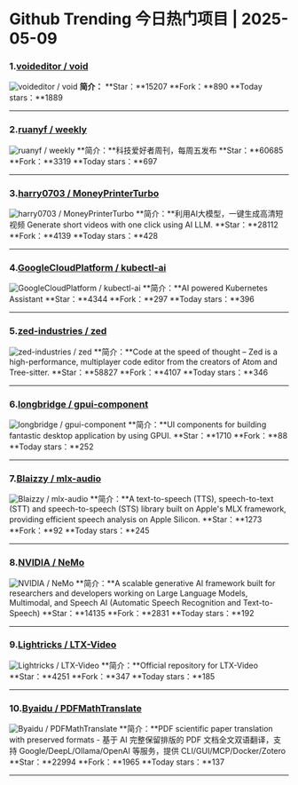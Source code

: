 # Github Trending 今日热门项目 | 2025-05-09
### 1.[voideditor / void](https://github.com/voideditor/void)

![voideditor / void](https://opengraph.githubassets.com/c1cfb0fba4aed23aaa479a46c090bd67d12626422c5f446b904ce624927997d0/voideditor/void)
**简介：**
**Star：**15207
**Fork：**890
**Today stars：**1889

---

### 2.[ruanyf / weekly](https://github.com/ruanyf/weekly)

![ruanyf / weekly](https://opengraph.githubassets.com/01acb1ae1f081fb6df0889041e4048c75f0d5f221584e9357395588d803ba142/ruanyf/weekly)
**简介：**科技爱好者周刊，每周五发布
**Star：**60685
**Fork：**3319
**Today stars：**697

---

### 3.[harry0703 / MoneyPrinterTurbo](https://github.com/harry0703/MoneyPrinterTurbo)

![harry0703 / MoneyPrinterTurbo](https://opengraph.githubassets.com/cc05383e54403b8a9a0e3cb279e3ddb3b3a0a09507b5bcf868a111fb04109c44/harry0703/MoneyPrinterTurbo)
**简介：**利用AI大模型，一键生成高清短视频 Generate short videos with one click using AI LLM.
**Star：**28112
**Fork：**4139
**Today stars：**428

---

### 4.[GoogleCloudPlatform / kubectl-ai](https://github.com/GoogleCloudPlatform/kubectl-ai)

![GoogleCloudPlatform / kubectl-ai](https://opengraph.githubassets.com/3875bdde3e81e8ab4a3fba9ae4909a4de9dd9b7f3f81af058effcfb7728088ca/GoogleCloudPlatform/kubectl-ai)
**简介：**AI powered Kubernetes Assistant
**Star：**4344
**Fork：**297
**Today stars：**396

---

### 5.[zed-industries / zed](https://github.com/zed-industries/zed)

![zed-industries / zed](https://opengraph.githubassets.com/69c74584e2bc6b807bc5e0bfe63d076fd5d40df2e1843e7525171aca74efc02d/zed-industries/zed)
**简介：**Code at the speed of thought – Zed is a high-performance, multiplayer code editor from the creators of Atom and Tree-sitter.
**Star：**58827
**Fork：**4107
**Today stars：**346

---

### 6.[longbridge / gpui-component](https://github.com/longbridge/gpui-component)

![longbridge / gpui-component](https://repository-images.githubusercontent.com/814684486/dcee2040-98ad-4330-ba53-d93fdf52ef5f)
**简介：**UI components for building fantastic desktop application by using GPUI.
**Star：**1710
**Fork：**88
**Today stars：**252

---

### 7.[Blaizzy / mlx-audio](https://github.com/Blaizzy/mlx-audio)

![Blaizzy / mlx-audio](https://opengraph.githubassets.com/92daa9f14d174aa0e5596f0b0ea67f0d3b22cc1297c58488b4f25fcd9c6a5c2f/Blaizzy/mlx-audio)
**简介：**A text-to-speech (TTS), speech-to-text (STT) and speech-to-speech (STS) library built on Apple's MLX framework, providing efficient speech analysis on Apple Silicon.
**Star：**1273
**Fork：**92
**Today stars：**245

---

### 8.[NVIDIA / NeMo](https://github.com/NVIDIA/NeMo)

![NVIDIA / NeMo](https://github.com/sbhavani/TransformerEngine/raw/main/docs/examples/H200-NeMo-performance.png)
**简介：**A scalable generative AI framework built for researchers and developers working on Large Language Models, Multimodal, and Speech AI (Automatic Speech Recognition and Text-to-Speech)
**Star：**14135
**Fork：**2831
**Today stars：**192

---

### 9.[Lightricks / LTX-Video](https://github.com/Lightricks/LTX-Video)

![Lightricks / LTX-Video](https://opengraph.githubassets.com/0a4927cb3d54e98aeb830e34da1755e5f2b20e38a497162be9971517324c1793/Lightricks/LTX-Video)
**简介：**Official repository for LTX-Video
**Star：**4251
**Fork：**347
**Today stars：**185

---

### 10.[Byaidu / PDFMathTranslate](https://github.com/Byaidu/PDFMathTranslate)

![Byaidu / PDFMathTranslate](https://repository-images.githubusercontent.com/853189791/963df51a-2bb2-4982-9c22-7f26dfc0aae4)
**简介：**PDF scientific paper translation with preserved formats - 基于 AI 完整保留排版的 PDF 文档全文双语翻译，支持 Google/DeepL/Ollama/OpenAI 等服务，提供 CLI/GUI/MCP/Docker/Zotero
**Star：**22994
**Fork：**1965
**Today stars：**137

---

